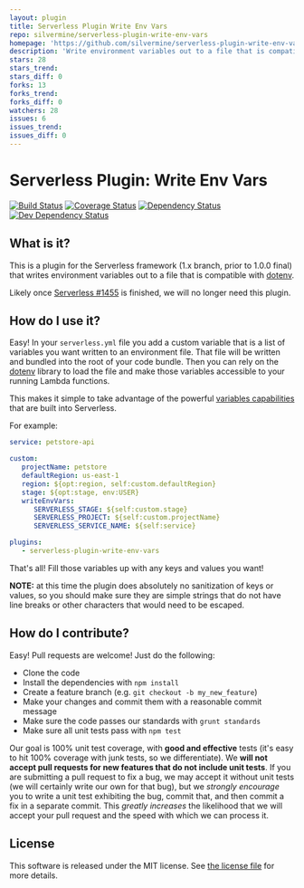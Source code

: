 ```yaml
---
layout: plugin
title: Serverless Plugin Write Env Vars
repo: silvermine/serverless-plugin-write-env-vars
homepage: 'https://github.com/silvermine/serverless-plugin-write-env-vars'
description: 'Write environment variables out to a file that is compatible with dotenv'
stars: 28
stars_trend: 
stars_diff: 0
forks: 13
forks_trend: 
forks_diff: 0
watchers: 28
issues: 6
issues_trend: 
issues_diff: 0
---
```



# Serverless Plugin: Write Env Vars

[![Build Status](https://travis-ci.org/silvermine/serverless-plugin-write-env-vars.png?branch=master)](https://travis-ci.org/silvermine/serverless-plugin-write-env-vars)
[![Coverage Status](https://coveralls.io/repos/github/silvermine/serverless-plugin-write-env-vars/badge.svg?branch=master)](https://coveralls.io/github/silvermine/serverless-plugin-write-env-vars?branch=master)
[![Dependency Status](https://david-dm.org/silvermine/serverless-plugin-write-env-vars.png)](https://david-dm.org/silvermine/serverless-plugin-write-env-vars)
[![Dev Dependency Status](https://david-dm.org/silvermine/serverless-plugin-write-env-vars/dev-status.png)](https://david-dm.org/silvermine/serverless-plugin-write-env-vars#info=devDependencies&view=table)


## What is it?

This is a plugin for the Serverless framework (1.x branch, prior to 1.0.0
final) that writes environment variables out to a file that is compatible with
[dotenv](https://www.npmjs.com/package/dotenv).

Likely once [Serverless #1455](https://github.com/serverless/serverless/issues/1455)
is finished, we will no longer need this plugin.

## How do I use it?

Easy! In your `serverless.yml` file you add a custom variable that is a list of
variables you want written to an environment file. That file will be written
and bundled into the root of your code bundle. Then you can rely on the
[dotenv](https://www.npmjs.com/package/dotenv) library to load the file and
make those variables accessible to your running Lambda functions.

This makes it simple to take advantage of the powerful [variables
capabilities](https://github.com/serverless/serverless/blob/master/docs/01-guide/08-serverless-variables.md)
that are built into Serverless.

For example:

```yml
service: petstore-api

custom:
   projectName: petstore
   defaultRegion: us-east-1
   region: ${opt:region, self:custom.defaultRegion}
   stage: ${opt:stage, env:USER}
   writeEnvVars:
      SERVERLESS_STAGE: ${self:custom.stage}
      SERVERLESS_PROJECT: ${self:custom.projectName}
      SERVERLESS_SERVICE_NAME: ${self:service}

plugins:
   - serverless-plugin-write-env-vars
```

That's all! Fill those variables up with any keys and values you want!

**NOTE:** at this time the plugin does absolutely no sanitization of keys or
values, so you should make sure they are simple strings that do not have line
breaks or other characters that would need to be escaped.

## How do I contribute?

Easy! Pull requests are welcome! Just do the following:

   * Clone the code
   * Install the dependencies with `npm install`
   * Create a feature branch (e.g. `git checkout -b my_new_feature`)
   * Make your changes and commit them with a reasonable commit message
   * Make sure the code passes our standards with `grunt standards`
   * Make sure all unit tests pass with `npm test`

Our goal is 100% unit test coverage, with **good and effective** tests (it's
easy to hit 100% coverage with junk tests, so we differentiate). We **will not
accept pull requests for new features that do not include unit tests**. If you
are submitting a pull request to fix a bug, we may accept it without unit tests
(we will certainly write our own for that bug), but we *strongly encourage* you
to write a unit test exhibiting the bug, commit that, and then commit a fix in
a separate commit. This *greatly increases* the likelihood that we will accept
your pull request and the speed with which we can process it.


## License

This software is released under the MIT license. See [the license file](LICENSE) for more details.
